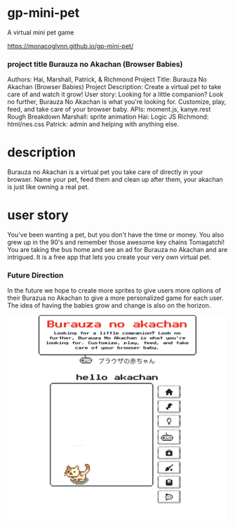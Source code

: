 # gp-mini-pet
A virtual mini pet game

https://monacoglynn.github.io/gp-mini-pet/

### project title Burauza no Akachan (Browser Babies)


Authors: Hai, Marshall, Patrick, & Richmond
Project Title: Burauza No Akachan (Browser Babies)
Project Description: Create a virtual pet to take care of and watch it grow!
User story: Looking for a little companion? Look no further, Burauza No Akachan is what you're looking for. Customize, play, feed, and take care of your browser baby.
APIs: moment.js, kanye.rest
Rough Breakdown
    Marshall: sprite animation
    Hai: Logic JS
    Richmond: html/nes.css
    Patrick: admin and helping with anything else.



# description

Burauza no Akachan is a virtual pet you take care of directly in your browser. Name your pet, feed them and clean up after them, your akachan is just like owning a real pet.


# user story

You've been wanting a pet, but you don't have the time or money. You also grew up in the 90's and remember those awesome key chains Tomagatchi! You are taking the bus home and see an ad for Burauza no Akachan and are intrigued.  It is a free app that lets you create your very own virtual pet.

### Future Direction

In the future we hope to create more sprites to give users more options of their Burazua no Akachan to give a more personalized game for each user. The idea of having the babies grow and change is also on the horizon.


![splash-page](./assets/imgs/splash.jpg)